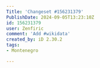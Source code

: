 ```yaml
---
Title: 'Changeset #156231379'
PublishDate: 2024-09-05T13:23:10Z
id: 156231379
user: Zenfiric
comment: 'Add #wikidata'
created_by: iD 2.30.2
tags:
- Montenegro

---
```

